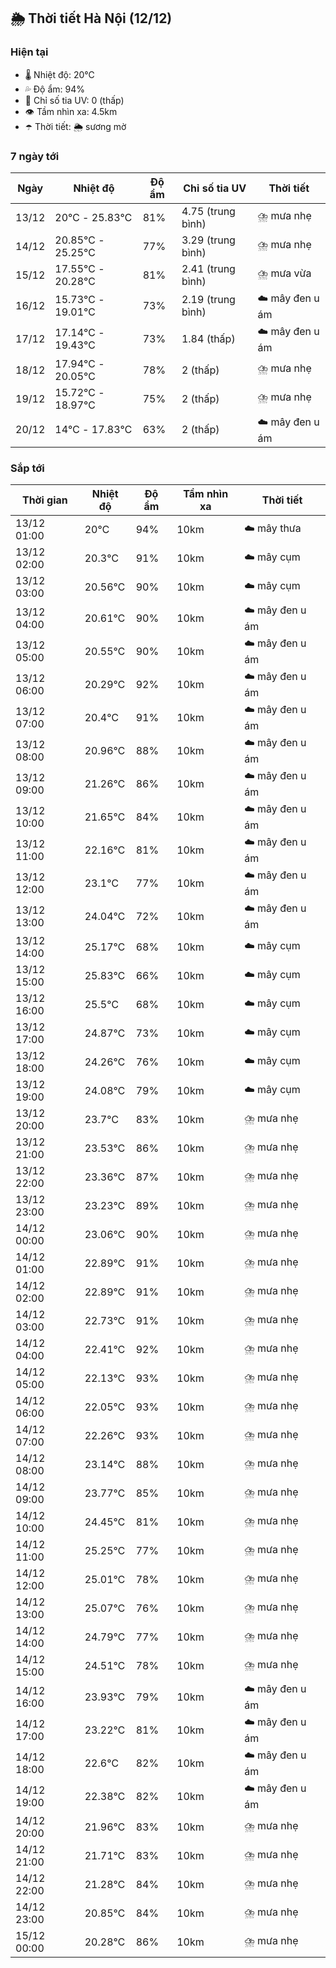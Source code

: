 ## 🌦️ Thời tiết Hà Nội (12/12)

### Hiện tại

- 🌡️ Nhiệt độ: 20℃
- 💦 Độ ẩm: 94%
- 🌟 Chỉ số tia UV: 0 (thấp)
- 👁️ Tầm nhìn xa: 4.5km
- ☂️ Thời tiết: 🌦️ sương mờ

### 7 ngày tới

| Ngày | Nhiệt độ | Độ ẩm | Chỉ số tia UV | Thời tiết |
| --- | --- | --- | --- | --- |
| 13/12 | 20℃ - 25.83℃ | 81% | 4.75 (trung bình) | ⛈️ mưa nhẹ |
| 14/12 | 20.85℃ - 25.25℃ | 77% | 3.29 (trung bình) | ⛈️ mưa nhẹ |
| 15/12 | 17.55℃ - 20.28℃ | 81% | 2.41 (trung bình) | ⛈️ mưa vừa |
| 16/12 | 15.73℃ - 19.01℃ | 73% | 2.19 (trung bình) | ☁️ mây đen u ám |
| 17/12 | 17.14℃ - 19.43℃ | 73% | 1.84 (thấp) | ☁️ mây đen u ám |
| 18/12 | 17.94℃ - 20.05℃ | 78% | 2 (thấp) | ⛈️ mưa nhẹ |
| 19/12 | 15.72℃ - 18.97℃ | 75% | 2 (thấp) | ⛈️ mưa nhẹ |
| 20/12 | 14℃ - 17.83℃ | 63% | 2 (thấp) | ☁️ mây đen u ám |

### Sắp tới

| Thời gian | Nhiệt độ | Độ ẩm | Tầm nhìn xa | Thời tiết |
| --- | --- | --- | --- | --- |
| 13/12 01:00 | 20℃ | 94% | 10km | ☁️ mây thưa |
| 13/12 02:00 | 20.3℃ | 91% | 10km | ☁️ mây cụm |
| 13/12 03:00 | 20.56℃ | 90% | 10km | ☁️ mây cụm |
| 13/12 04:00 | 20.61℃ | 90% | 10km | ☁️ mây đen u ám |
| 13/12 05:00 | 20.55℃ | 90% | 10km | ☁️ mây đen u ám |
| 13/12 06:00 | 20.29℃ | 92% | 10km | ☁️ mây đen u ám |
| 13/12 07:00 | 20.4℃ | 91% | 10km | ☁️ mây đen u ám |
| 13/12 08:00 | 20.96℃ | 88% | 10km | ☁️ mây đen u ám |
| 13/12 09:00 | 21.26℃ | 86% | 10km | ☁️ mây đen u ám |
| 13/12 10:00 | 21.65℃ | 84% | 10km | ☁️ mây đen u ám |
| 13/12 11:00 | 22.16℃ | 81% | 10km | ☁️ mây đen u ám |
| 13/12 12:00 | 23.1℃ | 77% | 10km | ☁️ mây đen u ám |
| 13/12 13:00 | 24.04℃ | 72% | 10km | ☁️ mây đen u ám |
| 13/12 14:00 | 25.17℃ | 68% | 10km | ☁️ mây cụm |
| 13/12 15:00 | 25.83℃ | 66% | 10km | ☁️ mây cụm |
| 13/12 16:00 | 25.5℃ | 68% | 10km | ☁️ mây cụm |
| 13/12 17:00 | 24.87℃ | 73% | 10km | ☁️ mây cụm |
| 13/12 18:00 | 24.26℃ | 76% | 10km | ☁️ mây cụm |
| 13/12 19:00 | 24.08℃ | 79% | 10km | ☁️ mây cụm |
| 13/12 20:00 | 23.7℃ | 83% | 10km | ⛈️ mưa nhẹ |
| 13/12 21:00 | 23.53℃ | 86% | 10km | ⛈️ mưa nhẹ |
| 13/12 22:00 | 23.36℃ | 87% | 10km | ⛈️ mưa nhẹ |
| 13/12 23:00 | 23.23℃ | 89% | 10km | ⛈️ mưa nhẹ |
| 14/12 00:00 | 23.06℃ | 90% | 10km | ⛈️ mưa nhẹ |
| 14/12 01:00 | 22.89℃ | 91% | 10km | ⛈️ mưa nhẹ |
| 14/12 02:00 | 22.89℃ | 91% | 10km | ⛈️ mưa nhẹ |
| 14/12 03:00 | 22.73℃ | 91% | 10km | ⛈️ mưa nhẹ |
| 14/12 04:00 | 22.41℃ | 92% | 10km | ⛈️ mưa nhẹ |
| 14/12 05:00 | 22.13℃ | 93% | 10km | ⛈️ mưa nhẹ |
| 14/12 06:00 | 22.05℃ | 93% | 10km | ⛈️ mưa nhẹ |
| 14/12 07:00 | 22.26℃ | 93% | 10km | ⛈️ mưa nhẹ |
| 14/12 08:00 | 23.14℃ | 88% | 10km | ⛈️ mưa nhẹ |
| 14/12 09:00 | 23.77℃ | 85% | 10km | ⛈️ mưa nhẹ |
| 14/12 10:00 | 24.45℃ | 81% | 10km | ⛈️ mưa nhẹ |
| 14/12 11:00 | 25.25℃ | 77% | 10km | ⛈️ mưa nhẹ |
| 14/12 12:00 | 25.01℃ | 78% | 10km | ⛈️ mưa nhẹ |
| 14/12 13:00 | 25.07℃ | 76% | 10km | ⛈️ mưa nhẹ |
| 14/12 14:00 | 24.79℃ | 77% | 10km | ⛈️ mưa nhẹ |
| 14/12 15:00 | 24.51℃ | 78% | 10km | ⛈️ mưa nhẹ |
| 14/12 16:00 | 23.93℃ | 79% | 10km | ☁️ mây đen u ám |
| 14/12 17:00 | 23.22℃ | 81% | 10km | ☁️ mây đen u ám |
| 14/12 18:00 | 22.6℃ | 82% | 10km | ☁️ mây đen u ám |
| 14/12 19:00 | 22.38℃ | 82% | 10km | ☁️ mây đen u ám |
| 14/12 20:00 | 21.96℃ | 83% | 10km | ⛈️ mưa nhẹ |
| 14/12 21:00 | 21.71℃ | 83% | 10km | ⛈️ mưa nhẹ |
| 14/12 22:00 | 21.28℃ | 84% | 10km | ⛈️ mưa nhẹ |
| 14/12 23:00 | 20.85℃ | 84% | 10km | ⛈️ mưa nhẹ |
| 15/12 00:00 | 20.28℃ | 86% | 10km | ⛈️ mưa nhẹ |
